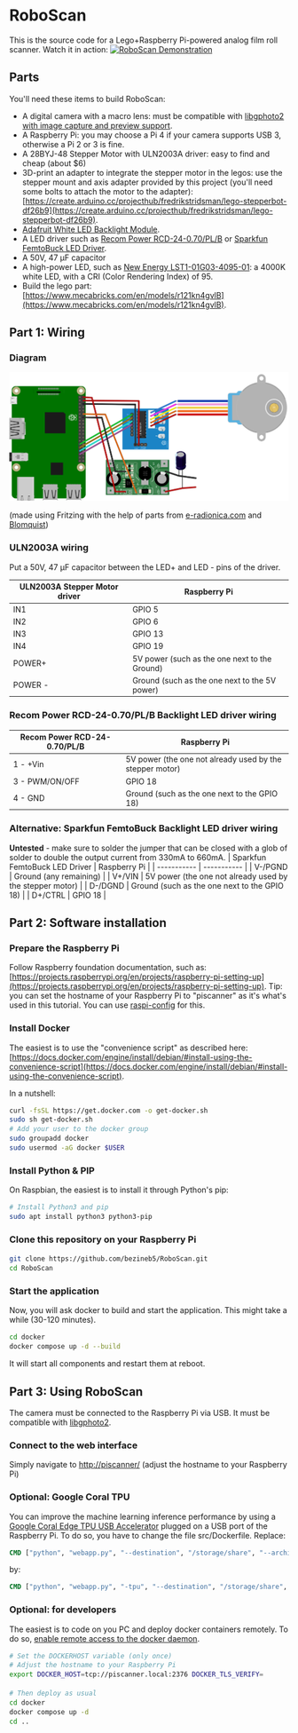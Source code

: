 # RoboScan
This is the source code for a Lego+Raspberry Pi-powered analog film roll scanner. Watch it in action:
[![RoboScan Demonstration](https://img.youtube.com/vi/yRDomN48SOs/maxresdefault.jpg)](https://www.youtube.com/watch?v=yRDomN48SOs)

## Parts
You'll need these items to build RoboScan:
* A digital camera with a macro lens: must be compatible with [libgphoto2 with image capture and preview support](http://gphoto.org/proj/libgphoto2/support.php).
* A Raspberry Pi: you may choose a Pi 4 if your camera supports USB 3, otherwise a Pi 2 or 3 is fine.
* A 28BYJ-48 Stepper Motor with ULN2003A driver: easy to find and cheap (about $6)
* 3D-print an adapter to integrate the stepper motor in the legos: use the stepper mount and axis adapter provided by this project (you'll need some bolts to attach the motor to the adapter): [https://create.arduino.cc/projecthub/fredrikstridsman/lego-stepperbot-df26b9](https://create.arduino.cc/projecthub/fredrikstridsman/lego-stepperbot-df26b9).
* [Adafruit White LED Backlight Module](https://www.adafruit.com/product/1621).
* A LED driver such as [Recom Power RCD-24-0.70/PL/B](https://www.digikey.com/en/products/detail/recom-power/RCD-24-0-70-PL-B/2612677) or [Sparkfun FemtoBuck LED Driver](https://www.sparkfun.com/products/13716).
* A 50V, 47 μF capacitor
* A high-power LED, such as [New Energy LST1-01G03-4095-01](https://www.digikey.com/en/products/detail/new-energy/LST1-01G03-4095-01/9816712): a 4000K white LED, with a CRI (Color Rendering Index) of 95.
* Build the lego part: [https://www.mecabricks.com/en/models/r121kn4gvlB](https://www.mecabricks.com/en/models/r121kn4gvlB).

## Part 1: Wiring

### Diagram
![Roboscan wiring diagram](./documents/roboscan-wiring.svg)

(made using Fritzing with the help of parts from [e-radionica.com](https://github.com/e-radionicacom/e-radionica.com-Fritzing-Library-parts-) and [Blomquist](https://forum.fritzing.org/t/led-driver-board-350ma-pwm-updated-with-test-part-v3/3322/19))

### ULN2003A wiring
Put a 50V, 47 μF capacitor between the LED+ and LED - pins of the driver.

| ULN2003A Stepper Motor driver | Raspberry Pi |
| ----------- | ----------- |
| IN1 | GPIO 5 |
| IN2 | GPIO 6 |
| IN3 | GPIO 13 |
| IN4 | GPIO 19 |
| POWER+ | 5V power (such as the one next to the Ground) |
| POWER - | Ground (such as the one next to the 5V power) |

### Recom Power RCD-24-0.70/PL/B Backlight LED driver wiring
| Recom Power RCD-24-0.70/PL/B | Raspberry Pi |
| ----------- | ----------- |
| 1 - +Vin | 5V power (the one not already used by the stepper motor) |
| 3 - PWM/ON/OFF | GPIO 18 |
| 4 - GND | Ground (such as the one next to the GPIO 18) |

### Alternative: Sparkfun FemtoBuck Backlight LED driver wiring
**Untested** - make sure to solder the jumper that can be closed with a glob of solder to double the output current from 330mA to 660mA.
| Sparkfun FemtoBuck LED Driver | Raspberry Pi |
| ----------- | ----------- |
| V-/PGND | Ground (any remaining) |
| V+/VIN | 5V power (the one not already used by the stepper motor) |
| D-/DGND | Ground (such as the one next to the GPIO 18) |
| D+/CTRL | GPIO 18 |


## Part 2: Software installation

### Prepare the Raspberry Pi
Follow Raspberry foundation documentation, such as: [https://projects.raspberrypi.org/en/projects/raspberry-pi-setting-up](https://projects.raspberrypi.org/en/projects/raspberry-pi-setting-up).
Tip: you can set the hostname of your Raspberry Pi to "piscanner" as it's what's used in this tutorial. You can use [raspi-config](https://www.raspberrypi.org/documentation/configuration/raspi-config.md) for this.

### Install Docker
The easiest is to use the "convenience script" as described here: [https://docs.docker.com/engine/install/debian/#install-using-the-convenience-script](https://docs.docker.com/engine/install/debian/#install-using-the-convenience-script).

In a nutshell:
```bash
curl -fsSL https://get.docker.com -o get-docker.sh
sudo sh get-docker.sh
# Add your user to the docker group
sudo groupadd docker
sudo usermod -aG docker $USER
```

### Install Python & PIP

On Raspbian, the easiest is to install it through Python's pip:
```bash
# Install Python3 and pip
sudo apt install python3 python3-pip
```

### Clone this repository on your Raspberry Pi
```bash
git clone https://github.com/bezineb5/RoboScan.git
cd RoboScan
```

### Start the application
Now, you will ask docker to build and start the application. This might take a while (30-120 minutes).
```bash
cd docker
docker compose up -d --build
```

It will start all components and restart them at reboot.

## Part 3: Using RoboScan
The camera must be connected to the Raspberry Pi via USB. It must be compatible with [libgphoto2](www.gphoto.org/proj/libgphoto2/support.php).

### Connect to the web interface
Simply navigate to [http://piscanner/](http://piscanner/) (adjust the hostname to your Raspberry Pi)

### Optional: Google Coral TPU
You can improve the machine learning inference performance by using a [Google Coral Edge TPU USB Accelerator](https://coral.ai/products/accelerator) plugged on a USB port of the Raspberry Pi.
To do so, you have to change the file src/Dockerfile. Replace:
```Dockerfile
CMD ["python", "webapp.py", "--destination", "/storage/share", "--archive", "/storage/archive", "--temp", "/storage/tmp"]
```
by:
```Dockerfile
CMD ["python", "webapp.py", "-tpu", "--destination", "/storage/share", "--archive", "/storage/archive", "--temp", "/storage/tmp"]
```

### Optional: for developers
The easiest is to code on you PC and deploy docker containers remotely. To do so, [enable remote access to the docker daemon](https://docs.docker.com/engine/install/linux-postinstall/#configure-where-the-docker-daemon-listens-for-connections).

```bash
# Set the DOCKERHOST variable (only once)
# Adjust the hostname to your Raspberry Pi
export DOCKER_HOST=tcp://piscanner.local:2376 DOCKER_TLS_VERIFY=

# Then deploy as usual
cd docker
docker compose up -d
cd ..
```
